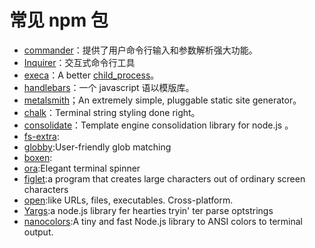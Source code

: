 # 常见 npm 包

- [commander](https://github.com/tj/commander.js)：提供了用户命令行输入和参数解析强大功能。
- [Inquirer](https://github.com/SBoudrias/Inquirer.js)：交互式命令行工具
- [execa](https://github.com/sindresorhus/execa)：A better [child_process](https://github.com/patrick-steele-idem/child-process-promise)。
- [handlebars](https://github.com/handlebars-lang/handlebars.js)：一个 javascript 语以模版库。
- [metalsmith](https://github.com/segmentio/metalsmith)；An extremely simple, pluggable static site generator。
- [chalk](https://github.com/chalk/chalk)：Terminal string styling done right。
- [consolidate](https://github.com/tj/consolidate.js)：Template engine consolidation library for node.js 。
- [fs-extra](https://github.com/jprichardson/node-fs-extra):
- [globby](https://github.com/sindresorhus/globby):User-friendly glob matching
- [boxen](https://github.com/boxen/boxen):
- [ora](https://github.com/sindresorhus/ora):Elegant terminal spinner
- [figlet](https://github.com/cmatsuoka/figlet):a program that creates large characters out of ordinary
screen characters
- [open](https://github.com/sindresorhus/open):like URLs, files, executables. Cross-platform.
- [Yargs](https://github.com/yargs/yargs):a node.js library fer hearties tryin' ter parse optstrings
- [nanocolors](https://github.com/ai/nanocolors):A tiny and fast Node.js library to ANSI colors to terminal output.
